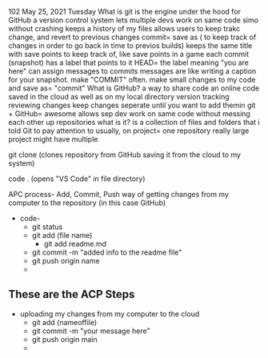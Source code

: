 102 May 25, 2021 Tuesday
What is git
is the engine under the hood for GitHub
a version control system
lets multiple devs work on same code simo without crashing
keeps a history of my files
allows users to keep trakc change, and revert to previous changes
commit= save as ( to keep track of changes in order to go back in time to previos builds) keeps the same title with save points  to keep track of, like save points in a game
each commit (snapshot) has a label that points to it
HEAD= the label meaning "you are here"
can assign messages to commits
messages are like writing a caption for your snapshot.
make "COMMIT" often. make small changes to my code and save as= "commit"
What is GitHub?
a way to share code 
an online code saved in the cloud as well as on my local directory
  version tracking
  reviewing changes
  keep changes seperate until you want to add themin
git + GitHub= awesome
  allows sep dev work on same code without messing each other up
repositories
what is it?
  is a collection of files and folders that i told Git to pay attention to
    usually, on project= one repository
    really large project might have multiple
    
 git clone
  (clones repository from GitHub saving it from the cloud to my system)
 
 code .
  (opens "VS Code" in file directory)
  
  APC process- Add, Commit, Push
    way of getting changes from my computer to the repository (in this case GitHub)
  * code- 
    * git status
    * git add (file name)
      * git add readme.md
    * git commit -m "added info to the readme file"
    * git push origin name
    * 
## These are the ACP Steps
* uploading my changes from my computer to the cloud
  * git add (nameoffile)
  * git commit -m "your message here"
  * git push origin main
  * 
